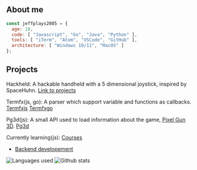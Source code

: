 ## About me
```js
const jeffplays2005 = {
  age: 18,
  code: [ "Javascript", "Go", "Java", "Python" ],
  tools: [ "iTerm", "Atom", "VSCode", "GitHub" ],
  architecture: [ "Windows 10/11", "MacOS" ]
};
```

## Projects
Hackheld: A hackable handheld with a 5 dimensional joystick, inspired by SpaceHuhn.
[Link to projects](https://github.com/jeffplays2005/Hackheld)

Termfx(js, go): A parser which support variable and functions as callbacks.
[Termfxjs](https://www.npmjs.com/package/termfx) [Termfxgo](https://github.com/jeffplays2005/termfx)

Pg3d(js): A small API used to load information about the game, [Pixel Gun 3D](https://pixelgun3d.com).
[Pg3d](https://github.com/jeffplays2005/pg3d)

Currently learning(js):
[Courses](https://github.com/jeffplays2005/courses)
- [Backend developement](https://github.com/jeffplays2005/courses/tree/main/backend_and_apis)

![Languages used](https://github-readme-stats.vercel.app/api/top-langs/?username=jeffplays2005&layout=compact&theme=dark)
![Github stats](https://github-readme-stats.vercel.app/api?username=jeffplays2005&show_icons=true&theme=dark&hide_title=true)
